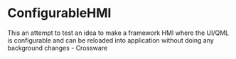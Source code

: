 # ConfigurableHMI
This an attempt to test an idea to make a framework HMI where the UI/QML is configurable and can be reloaded into application without doing any background changes - Crossware
